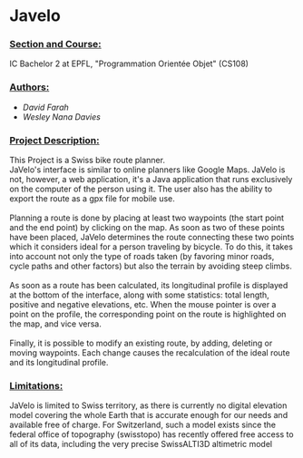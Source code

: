 <h1>Javelo</h1>

<h3><u>Section and Course: </u></h3> 
<p>IC Bachelor 2 at EPFL, "Programmation Orientée Objet" (CS108) </p>

<h3><u> Authors: </u></h3>
<ul>
    <em>
 <li>David Farah </li>
 <li> Wesley Nana Davies </li>
    </em>
</ul>

<h3><u> Project Description: </u></h3>
<p>
This Project is a Swiss bike route planner. <br>
JaVelo's interface is similar to online planners like Google Maps. 
JaVelo is not, however, a web application,
it's a Java application that runs exclusively on the computer of the person using it. 
The user also has the ability to export the route as a gpx file for mobile use.
<br><br>
Planning a route is done by placing at least two waypoints (the start point and the end point) by clicking on the map. 
As soon as two of these points have been placed, JaVelo determines the route connecting these two points which it 
considers ideal for a person traveling by bicycle. To do this, it takes into account not only the type of roads taken 
(by favoring minor roads, cycle paths and other factors) but also the terrain by avoiding steep climbs.
<br><br>
As soon as a route has been calculated, its longitudinal profile is displayed at the bottom of the interface, along with 
some statistics: total length, positive and negative elevations, etc. When the mouse pointer is over a point on the 
profile, the corresponding point on the route is highlighted on the map, and vice versa.
<br><br>
Finally, it is possible to modify an existing route, by adding, deleting or moving waypoints. Each change causes the 
recalculation of the ideal route and its longitudinal profile.
</p>

<h3><u> Limitations: </u></h3>
<p>
JaVelo is limited to Swiss territory, as there is currently no digital elevation model covering the whole Earth that is 
accurate enough for our needs and available free of charge. For Switzerland, such a model exists since the federal office
of topography (swisstopo) has recently offered free access to all of its data, including the very precise 
SwissALTI3D altimetric model
</p>
